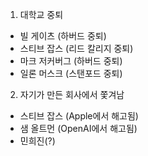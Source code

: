 1. 대학교 중퇴

- 빌 게이츠 (하버드 중퇴)
- 스티브 잡스 (리드 칼리지 중퇴)
- 마크 저커버그 (하버드 중퇴)
- 일론 머스크 (스탠포드 중퇴)

2. 자기가 만든 회사에서 쫓겨남

- 스티브 잡스 (Apple에서 해고됨)
- 샘 올트먼 (OpenAI에서 해고됨)
- 민희진(?) 